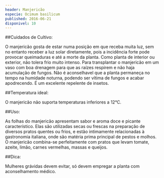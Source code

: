 ```yaml
---
header: Manjericão 
especie: Ocimum basilicum
published: 2016-06-21
disponivel: 10
---
```



##Cuidados de Cultivo:

O manjericão gosta de estar numa posição em que receba muita luz, sem no entanto receber a luz solar diretamente, pois a incidência forte pode provocar queimaduras e até a morte da planta.
  Como planta de interior ou exterior, não tolera frio muito intenso.
 Para transplantar o manjericão em um vaso com boa drenagem para que as raízes respirem e não haja acumulação de fungos.
 Não é aconselhavel que a planta permaneça no tempo na humidade noturna, podendo ser vítima de fungos e acabar apodrecendo.
 É um excelente repelente de insetos.  

##Temperatura ideal:

O manjericão não suporta temperaturas inferiores a 12°C.

 
##Uso:
 
 As folhas do manjericão apresentam sabor e aroma doce e picante característico. 
 Elas são utilizadas secas ou frescas na preparação de diversos pratos quentes ou frios, e estão intimamente
 relacionadas à gastronomia italiana, onde são matéria prima principal de pestos e molhos. O manjericão 
 combina-se perfeitamente com pratos que levam tomate, azeite, limão, carnes vermelhas, massas e queijos. 
 
 ##Dica:
 
 Mulheres grávidas devem evitar, só devem empregar a planta com aconselhamento médico.
 